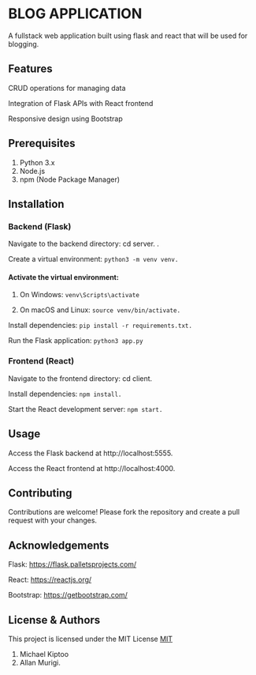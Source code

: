 # BLOG APPLICATION
A fullstack web application built using flask and react that will be used for blogging.

## Features
CRUD operations for managing data

Integration of Flask APIs with React frontend

Responsive design using Bootstrap

## Prerequisites
1. Python 3.x
2. Node.js
3. npm (Node Package Manager)

## Installation

### Backend (Flask)
Navigate to the backend directory: cd server. .

Create a virtual environment: ```python3 -m venv venv.```

#### Activate the virtual environment:
1. On Windows: ```venv\Scripts\activate```

2. On macOS and Linux: ```source venv/bin/activate.```

Install dependencies: ```pip install -r requirements.txt.```

Run the Flask application: ```python3 app.py```

### Frontend (React)
Navigate to the frontend directory: cd client.

Install dependencies: ```npm install.```

Start the React development server: ```npm start.```

## Usage
Access the Flask backend at http://localhost:5555.

Access the React frontend at http://localhost:4000.

## Contributing

Contributions are welcome! Please fork the repository and create a pull request with your changes.

## Acknowledgements
Flask: https://flask.palletsprojects.com/

React: https://reactjs.org/

Bootstrap: https://getbootstrap.com/

## License & Authors 
This project is licensed under the MIT License [MIT](LICENSE)

1. Michael Kiptoo
2. Allan Murigi.
